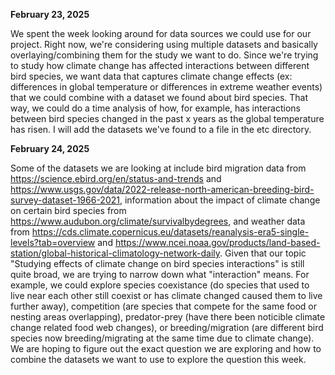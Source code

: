 **February 23, 2025**

We spent the week looking around for data sources we could use for our project. Right now, we're considering using multiple datasets and basically overlaying/combining them for the study we want to do. Since we're trying to study how climate change has affected interactions between different bird species, we want data that captures climate change effects (ex: differences in global temperature or differences in extreme weather events) that we could combine with a dataset we found about bird species. That way, we could do a time analysis of how, for example, has interactions between bird species changed in the past x years as the global temperature has risen. I will add the datasets we've found to a file in the etc directory.

**February 24, 2025**

Some of the datasets we are looking at include bird migration data from https://science.ebird.org/en/status-and-trends and https://www.usgs.gov/data/2022-release-north-american-breeding-bird-survey-dataset-1966-2021, information about the impact of climate change on certain bird species from https://www.audubon.org/climate/survivalbydegrees, and weather data from https://cds.climate.copernicus.eu/datasets/reanalysis-era5-single-levels?tab=overview and https://www.ncei.noaa.gov/products/land-based-station/global-historical-climatology-network-daily. Given that our topic "Studying effects of climate change on bird species interactions" is still quite broad, we are trying to narrow down what "interaction" means. For example, we could explore species coexistance (do species that used to live near each other still coexist or has climate changed caused them to live further away), competition (are species that compete for the same food or nesting areas overlapping), predator-prey (have there been noticible climate change related food web changes), or breeding/migration (are different bird species now breeding/migrating at the same time due to climate change). We are hoping to figure out the exact question we are exploring and how to combine the datasets we want to use to explore the question this week. 
